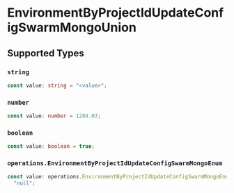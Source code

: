 # EnvironmentByProjectIdUpdateConfigSwarmMongoUnion


## Supported Types

### `string`

```typescript
const value: string = "<value>";
```

### `number`

```typescript
const value: number = 1284.03;
```

### `boolean`

```typescript
const value: boolean = true;
```

### `operations.EnvironmentByProjectIdUpdateConfigSwarmMongoEnum`

```typescript
const value: operations.EnvironmentByProjectIdUpdateConfigSwarmMongoEnum =
  "null";
```


